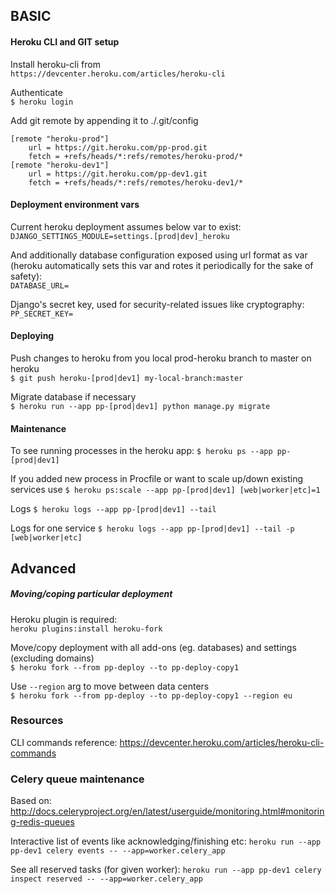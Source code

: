 ## BASIC

#### Heroku CLI and GIT setup 

Install heroku-cli from  
`https://devcenter.heroku.com/articles/heroku-cli`

Authenticate  
`$ heroku login`

Add git remote by appending it to ./.git/config  
```
[remote "heroku-prod"]
    url = https://git.heroku.com/pp-prod.git
    fetch = +refs/heads/*:refs/remotes/heroku-prod/*
[remote "heroku-dev1"]
    url = https://git.heroku.com/pp-dev1.git
    fetch = +refs/heads/*:refs/remotes/heroku-dev1/*
```

#### Deployment environment vars

Current heroku deployment assumes below var to exist:  
`DJANGO_SETTINGS_MODULE=settings.[prod|dev]_heroku`

And additionally database configuration exposed using url format as var (heroku automatically sets this var and rotes it periodically for the sake of safety):  
`DATABASE_URL=`

Django's secret key, used for security-related issues like cryptography:     
`PP_SECRET_KEY=`


#### Deploying

Push changes to heroku from you local prod-heroku branch to master on heroku  
`$ git push heroku-[prod|dev1] my-local-branch:master`

Migrate database if necessary  
`$ heroku run --app pp-[prod|dev1] python manage.py migrate`

#### Maintenance 

To see running processes in the heroku app:
`$ heroku ps --app pp-[prod|dev1]`

If you added new process in Procfile or want to scale up/down existing services use
`$ heroku ps:scale --app pp-[prod|dev1] [web|worker|etc]=1`

Logs
`$ heroku logs --app pp-[prod|dev1] --tail`

Logs for one service
`$ heroku logs --app pp-[prod|dev1] --tail -p [web|worker|etc]`

## Advanced

##### Moving/coping particular deployment 

Heroku plugin is required:  
`heroku plugins:install heroku-fork` 


Move/copy deployment with all add-ons (eg. databases) and settings (excluding domains)  
`$ heroku fork --from pp-deploy --to pp-deploy-copy1`


Use `--region` arg to move between data centers  
`$ heroku fork --from pp-deploy --to pp-deploy-copy1 --region eu`


### Resources

CLI commands reference: https://devcenter.heroku.com/articles/heroku-cli-commands

### Celery queue maintenance

Based on: http://docs.celeryproject.org/en/latest/userguide/monitoring.html#monitoring-redis-queues

Interactive list of events like acknowledging/finishing etc: `heroku run --app pp-dev1 celery events -- --app=worker.celery_app`

See all reserved tasks (for given worker): `heroku run --app pp-dev1 celery inspect reserved -- --app=worker.celery_app`


